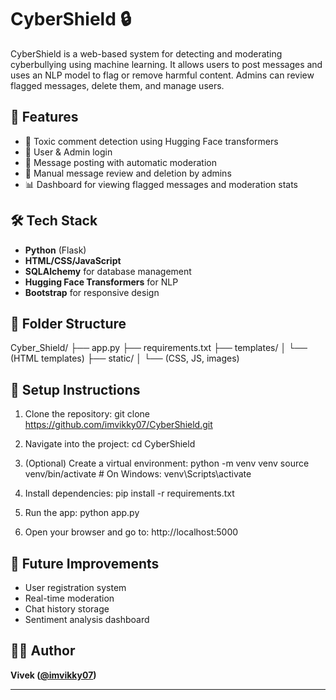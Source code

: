 # CyberShield 🔒

CyberShield is a web-based system for detecting and moderating cyberbullying using machine learning. It allows users to post messages and uses an NLP model to flag or remove harmful content. Admins can review flagged messages, delete them, and manage users.

## 🚀 Features

- 🧠 Toxic comment detection using Hugging Face transformers
- 👤 User & Admin login
- 💬 Message posting with automatic moderation
- 🛑 Manual message review and deletion by admins
- 📊 Dashboard for viewing flagged messages and moderation stats

## 🛠️ Tech Stack

- **Python** (Flask)
- **HTML/CSS/JavaScript**
- **SQLAlchemy** for database management
- **Hugging Face Transformers** for NLP
- **Bootstrap** for responsive design

## 📂 Folder Structure

Cyber_Shield/
├── app.py
├── requirements.txt
├── templates/
│ └── (HTML templates)
├── static/
│ └── (CSS, JS, images)




## 🧪 Setup Instructions

1. Clone the repository:
git clone https://github.com/imvikky07/CyberShield.git

2. Navigate into the project:
cd CyberShield

3. (Optional) Create a virtual environment:
python -m venv venv
source venv/bin/activate # On Windows: venv\Scripts\activate

4. Install dependencies:
pip install -r requirements.txt

5. Run the app:
python app.py

6. Open your browser and go to:
http://localhost:5000

## 📌 Future Improvements

- User registration system
- Real-time moderation
- Chat history storage
- Sentiment analysis dashboard

## 👨‍💻 Author

**Vivek ([@imvikky07](https://github.com/imvikky07))**

---


